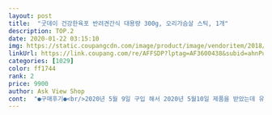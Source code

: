```yaml
---
layout: post 
title:  "굿데이 건강한육포 반려견간식 대용량 300g, 오리가슴살 스틱, 1개" 
description: TOP.2 
date: 2020-01-22 03:15:10 
img: https://static.coupangcdn.com/image/product/image/vendoritem/2018/10/26/3707467639/2e1c4e46-4a76-4358-b2ee-3e660198456e.jpg 
linkUrl: https://link.coupang.com/re/AFFSDP?lptag=AF3600438&subid=ahnPublicAsk&pageKey=92795456&itemId=288134313&vendorItemId=3707467639&traceid=V0-113-8d718b10eef60014 
categories: [1029] 
color: ff1744 
rank: 2 
price: 9900 
author: Ask View Shop 
cont:  "●구매후기●<br/>2020년 5월 9일 구입 해서 2020년 5월10일 제품을 받았는데 유통기간이 2021년 5월 4일 인점이 마음에 들었습니다<br/>TMI—<br/>——————————————————<br/>ㅋㅋㅋㅋㅋㅋㅋㅋㅋ<br/>강아지 간식 잘못사면<br/>강아지가 예전 부터 이 회사에서 만든 간식들을 잘 먹었습니다.<br/><br/>강아지가 질긴 간식을 좋아하고 혼자서 잘 먹을수 있으면 추천 드려요.<br/><br/>결대로 찢어야행<br/>그건 잘 찢어져요<br/>그래서 어짜피 잘라서 줘야하는거 큰걸로 샀어요<br/>그래서 잘 사진 않고 당근양배추고구만<br/>그런 간식을 안씹고 그냥<br/>그런 경우 작은 부류의 간식을 추천드려요.<br/><br/>그런 면에서 3개로 낱개 포장이 되어있서 상당히 만족 했습니다.<br/><br/>근데 다들 통째로 주시겠죠?<br/>기대에 지지 않고 저희 강아지가 많이 좋아합니다.<br/><br/>긴식은 막막 삼켜서 ㅜㅜ... <br/><br/>노즈워크판에 숨숨해주면  엄청 킁킁킁 거리면<br/>노즈워킹용 작은 간식도 전에 샀었는데<br/>다만 개별 포장을 뜯으면 아무래도 다시 밀봉 할수 없기에 저희는 따로 지퍼백에 넣어서 냉장 보관 합니다.<br/><br/>딱딱해요<br/>랜덤으로 막 뜯는데 귀신같이 간식 뜯는소리알고 옆에 오네요<br/>마른 간식이 필요해서 샀어요<br/>많이 딱딱해서  가로로 가위로 절대 안잘려요<br/>맛 및 제품 리뷰<br/>삼켜서 그것도 더 작게 잘라야하드라구요<br/>소형견이라서 초반에는 잘라서 줬는데 나중에는 혼자서 잘라주지 않아도 잘 먹어요.<br/><br/>손이 좀 아프긴해요<br/>아무래도 간식이 커서 소형견들중 큰 간식을 혼자 먹지 못하는 애견 경우 매번 잘라줘야 되는데 번거럽습니다.<br/><br/>양이 많다보니 소형견들은 최소 한단안에 먹기가 힘들어요.<br/> 특히 다른 간식들을 애용 하면요.<br/><br/>양이 많아 한참 먹일꺼 같아요 ㅎㅎ<br/>역시나 열라 잘먹어요<br/>열심히 일하네요 살랑 섞어서 깔아주니 사료도 ㅋㅇ킁거리며 찾아먹고<br/>오리스틱으로 시켰어요<br/>외부 포장을 한번 뜯고버릴수 있는 포장으로 하고 개별 포장을 지퍼백 형식으로 바꾸면 훨신 좋은 제품이 되리라 확신 합니다.<br/><br/>요새 엄마가 고구마랑 계란이랑 닭가슴살을 잘 삶아줘서<br/>요즘 외출을 많이 못해 답답해 할때 주면<br/>요즘엔 그나마 잘 씹는 내츄럴코어 치즈앤치킨 고구마맛만 줬는데<br/>울 강아지들은 ㅠㅠ 사료는 꼭꼭 씹어먹는데<br/>육포는 항상 말랑한걸로 사요<br/>저희 강아지는 육포나 이런거 주면 잘 안씹고 삼키고 나중에 토해서<br/>저희 강아지는 질긴 간식을 혼자 발고 잡고 먹는것을 좋아해서 구입했습니다.<br/><br/>저희강아지들이 작은데 (2키로)<br/>제가 노즈워킹판을 만들어서<br/>제품 포장<br/>제품 품질이 좋고 강아지가 만족 해서 좋았습니다.<br/><br/>제품은 하자 없이 받았습니다.<br/><br/>조금씨구잘라주곤 했는데<br/>조금이나마 스트레스을 풀었으면 하네요.<br/><br/>종이로 만들어서 냄새가 묻힌듯한 간식도 있고<br/>진짜 잘사야겠드라구요<br/>쿠팡 로켓배송으로 10개의 상품을 시켰어요<br/>크기도 가늘고 말랑해서 적당히 씹다 삼켜도 위장에 무리가 덜하지 않을까 생각해요<br/>포장도 개별 포장 되어있어서 관리하기도 편하고 좋네요<br/>포장은 큰 포장 안에 한개의 포장으로 이루어저 있습니다.<br/><br/>한줄만 찢어도 양이 많아서 한번 놀기좋네요<br/>" 
---
```

